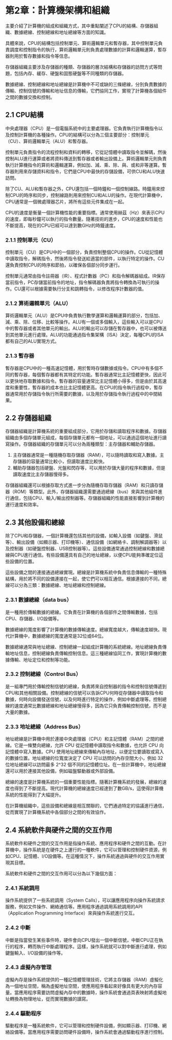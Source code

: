 # 第2章：計算機架構和組織

主要介紹了計算機的組成和組織方式，其中重點闡述了CPU的結構、存儲器組織、數據總線、控制總線和地址總線等方面的知識。

具體來說，CPU的結構包括控制單元、算術邏輯單元和暫存器，其中控制單元負責調度和控制指令的執行，算術邏輯單元則負責處理數據的計算和邏輯運算，暫存器則用於暫存數據和指令等信息。

存儲器組織主要涉及存儲器的種類、存儲器的層次結構和存儲器的訪問方式等問題，包括內存、緩存、硬盤和固態硬盤等不同種類的存儲器。

數據總線、控制總線和地址總線是計算機中不可或缺的三條總線，分別負責數據的傳輸、控制信號的傳輸和地址信息的傳輸，它們協同工作，實現了計算機各個組件之間的數據交換和控制。

## 2.1 CPU結構

中央處理器（CPU）是一個電腦系統中的主要處理器。它負責執行計算機指令以及控制計算機的各種操作。CPU的結構可以分為三個主要部分：控制單元（CU）、算術邏輯單元（ALU）和暫存器。

控制單元負責指令的流程控制和資料的轉移，它從記憶體中讀取指令並解碼，然後控制ALU進行運算或者將資料傳送到暫存器或者輸出設備上。算術邏輯單元則負責執行計算機指令的算術和邏輯運算，例如加、減、乘、除、與、或和非等運算。暫存器則用來存儲資料和指令，它們是CPU中最快的存儲設備，可供CU和ALU快速訪問。

除了CU、ALU和暫存器之外，CPU還包括一個時鐘和一個控制線路。時鐘用來控制CPU的時序和同步，控制線路則用來控制CU和ALU的操作。在現代計算機中，CPU通常是一個微處理器芯片，將所有這些元件集成在一起。

CPU的速度是衡量一個計算機性能的重要指標。通常使用赫茲（Hz）來表示CPU的速度，即每秒鐘可以執行的指令數量。隨著技術的進步，CPU的速度和性能也不斷提高，現在的CPU已經可以達到數GHz的時鐘速度。

### 2.1.1 控制單元（CU）

控制單元（CU）是CPU中的一個部分，負責控制整個CPU的操作。CU從記憶體中讀取指令，解碼指令，然後將指令發送給適當的部件，以執行特定的操作。CU還負責控制CPU的時序和節拍，以確保各個部分同步運行。

控制單元通常由指令註冊器（IR）、程式計數器（PC）和指令解碼器組成。IR保存當前指令，PC存儲當前指令的地址，指令解碼器負責將指令轉換為可執行的操作。CU還可以根據需要執行分支和跳轉指令，以修改程序計數器的值。

### 2.1.2 算術邏輯單元（ALU）

算術邏輯單元（ALU）是CPU中負責執行數學運算和邏輯運算的部分，包括加、減、乘、除、位移、比較等操作。ALU有一個或多個輸入，這些輸入可以是CPU中的暫存器或者其他單元的輸出。ALU的輸出可以存儲在暫存器中，也可以被傳送到其他單元進行處理。ALU的功能通過指令集架構（ISA）決定，每種CPU的ISA都有自己的ALU實現方式。

### 2.1.3 暫存器

暫存器是CPU中的一種高速記憶體，用於暫時存儲數據或指令。CPU中有多個不同的暫存器，每個暫存器都有其特定的功能。暫存器通常比主記憶體更快，因此可以更快地存取數據和指令。暫存器的容量通常比主記憶體小得多，但是由於其高速度和重要性，暫存器的成本也比主記憶體更高。在CPU的指令執行過程中，暫存器通常用於存儲指令執行所需要的數據，以及用於存儲指令執行過程中的中間結果。

## 2.2 存儲器組織

存儲器組織是計算機系統的重要組成部分，它用於存儲和讀取程序和數據。存儲器組織由多個存儲單元組成，每個存儲單元都有一個地址，可以通過這個地址進行讀寫操作。存儲器組織的存儲單元可以分為兩種類型：主存儲器和輔助存儲器。

1. 主存儲器通常是一種隨機存取存儲器（RAM），可以隨時讀取和寫入數據。主存儲器的容量通常比較小，但讀取速度比較快。
2. 輔助存儲器包括硬盤、光盤和閃存等，可以用於存儲大量的程序和數據，但是讀取速度比主存儲器慢得多。

存儲器組織還可以根據存取方式進一步分為隨機存取存儲器（RAM）和只讀存儲器（ROM）等類型。此外，存儲器組織還需要通過總線（bus）來與其他組件進行通信，包括CPU、輸入/輸出控制器等。存儲器組織的性能直接影響到計算機的運行速度和效率。

## 2.3 其他設備和總線

除了CPU和存儲器，一個計算機還包括其他的設備，如輸入設備（如鍵盤、滑鼠等）、輸出設備（如顯示器、打印機等）、通信設備（如網絡卡、調制解調器等）以及控制器（如硬盤控制器、USB控制器等）。這些設備通常通過控制總線和數據總線與CPU進行通信。有些設備還具有自己的地址總線，以便CPU能夠準確定位這些設備的位置。

這些設備之間的連接通過總線實現。總線是計算機系統中負責信息傳輸的一種特殊結構，用於將不同的設備連接在一起，使它們可以相互通信。根據連接的不同，總線可以分為三類：數據總線、地址總線和控制總線。

### 2.3.1 數據總線（data bus）
是一種用於傳輸數據的總線。它負責在計算機的各個部件之間傳輸數據，包括CPU、存儲器、I/O設備等。

數據總線的寬度影響了計算機的數據傳輸速度。總線寬度越大，傳輸速度越快。現代計算機中，數據總線的寬度通常是32位或64位。

數據總線通常與地址總線、控制總線一起組成計算機的系統總線。地址總線負責傳輸地址信息，控制總線負責傳輸控制信息。這三種總線協同工作，實現計算機的數據傳輸、地址定位和控制等功能。

### 2.3.2 控制總線（Control Bus）
是一組專門用於傳輸控制信號的總線，負責將來自控制器的指令和控制信號傳遞到CPU和其他相關設備。控制總線的信號可以告訴CPU何時從存儲器中讀取指令和數據，何時向設備發送信號，以及何時進行特定的操作，例如中斷處理等。控制總線的速度通常比數據總線和地址總線慢得多，因為它只負責傳輸控制信號，而不是大量的數據。

### 2.3.3 地址總線（Address Bus）
地址總線是計算機中用於連接中央處理器（CPU）和主記憶體（RAM）之間的總線。它是一條雙向總線，允許 CPU 從記憶體中讀取指令和數據，也允許 CPU 向記憶體中寫入數據。CPU 使用地址總線來傳輸內存地址，以便定位要讀取或寫入的數據位置。地址總線的位寬度決定了 CPU 可以訪問的內存空間大小，例如 32 位地址總線可以訪問最多 2^32 個不同的記憶體位址。在一些計算機中，地址總線還可以用於連接其他設備，例如磁盤驅動器或外部設備。

總線的速度是計算機系統的一個重要性能指標。隨著計算機系統的發展，總線的速度也得到了不斷提高。現代計算機的總線速度已經達到了數GB/s，這使得計算機系統的性能得到了大幅提升。

在計算機組織中，這些設備和總線是相互關聯的，它們通過特定的協議進行通信，從而實現了計算機系統中各個部分之間的有效協作。

## 2.4 系統軟件與硬件之間的交互作用
系統軟件和硬件之間的交互作用是指操作系統、應用程序和硬件之間的互動。在計算機中，操作系統是在硬件之上運行的一種軟件，它可以管理和控制硬件資源，例如CPU、記憶體、I/O設備等。在這種情況下，操作系統通過與硬件的交互作用實現其目標。

系統軟件和硬件之間的交互作用可以分為以下幾個方面：

### 2.4.1 系統調用
操作系統提供了一些系統調用（System Calls），可以讓應用程序向操作系統請求服務，例如文件操作、網絡通信等。應用程序通過調用系統調用的API（Application Programming Interface）來與操作系統進行交互。
### 2.4.2 中斷
中斷是指當發生某些事件時，硬件會向CPU發出一個中斷信號，中斷CPU正在執行的程序，轉而執行中斷處理程序。這樣，操作系統就可以對中斷進行處理，例如鍵盤輸入、I/O設備的操作等。
### 2.4.3 虛擬內存管理
虛擬內存是操作系統提供的一種記憶體管理技術，它將主存儲器（RAM）虛擬化為一個地址空間，稱為虛擬地址空間，使應用程序看起來好像具有更大的內存容量。當應用程序需要訪問虛擬內存中的數據時，操作系統會通過頁表映射將虛擬地址轉換為物理地址，從而實現數據的讀寫。
### 2.4.4 驅動程序
驅動程序是一種系統軟件，它可以管理和控制硬件設備，例如顯示器、打印機、網絡設備等。當應用程序需要訪問硬件設備時，操作系統會通過驅動程序進行控制。

